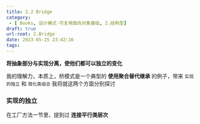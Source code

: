 ```yaml
---
title: 2.2 Bridge
category:
 - [ Books, 设计模式-可复用面向对象基础, 2.结构型]
draft: true
url-root: 2.Bridge
date: 2023-05-25 23:42:16
tags:
---
```


**将抽象部分与实现分离，使他们都可以独立的变化**

我的理解力，本质上，桥模式是一个典型的 **使用聚合替代继承** 的例子，带来 `实现的独立` 和 `简化类组合`
我将就这两个方面分别探讨

### 实现的独立

在工厂方法一节里，提到过 **连接平行类层次**

